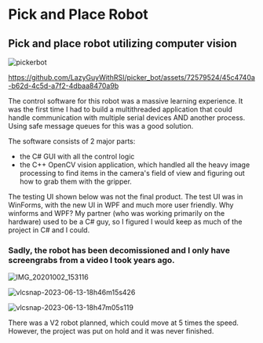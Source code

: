 # Pick and Place Robot
## Pick and place robot utilizing computer vision

![pickerbot](https://github.com/LazyGuyWithRSI/picker_bot/assets/72579524/bb77bf60-588c-48b6-a611-3b8f46f03f70)

https://github.com/LazyGuyWithRSI/picker_bot/assets/72579524/45c4740a-b62d-4c5d-a7f2-4dbaa8470a9b

The control software for this robot was a massive learning experience. It was the first time I had to build a multithreaded application that could handle communication with multiple serial devices AND another process. Using safe message queues for this was a good solution.

The software consists of 2 major parts:
- the C# GUI with all the control logic
- the C++ OpenCV vision application, which handled all the heavy image processing to find items in the camera's field of view and figuring out how to grab them with the gripper.

The testing UI shown below was not the final product. The test UI was in WinForms, with the new UI in WPF and much more user friendly. Why winforms and WPF? My partner (who was working primarily on the hardware) used to be a C# guy, so I figured I would keep as much of the project in C# and I could.

### Sadly, the robot has been decomissioned and I only have screengrabs from a video I took years ago.

![IMG_20201002_153116](https://github.com/LazyGuyWithRSI/picker_bot/assets/72579524/103ccd4b-4182-4ee4-8643-0606bc86909c)

![vlcsnap-2023-06-13-18h46m15s426](https://github.com/LazyGuyWithRSI/picker_bot/assets/72579524/50f5f93f-1ee9-4d3a-9fe1-1b0dde6db811)

![vlcsnap-2023-06-13-18h47m05s119](https://github.com/LazyGuyWithRSI/picker_bot/assets/72579524/fa4e92d7-8a37-4c5b-9ffb-b289b4f1aa37)

There was a V2 robot planned, which could move at 5 times the speed. However, the project was put on hold and it was never finished.
